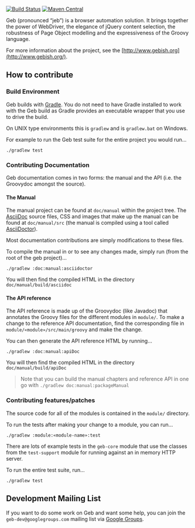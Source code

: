 [![Build Status](https://snap-ci.com/geb/geb/branch/master/build_image)](https://snap-ci.com/geb/geb/branch/master)
[![Maven Central](https://maven-badges.herokuapp.com/maven-central/org.gebish/geb-core/badge.svg)](https://maven-badges.herokuapp.com/maven-central/org.gebish/geb-core)

Geb (pronounced “jeb”) is a browser automation solution. It brings together the power of WebDriver, the elegance of jQuery content selection, the robustness of Page Object modelling and the expressiveness of the Groovy language.

For more information about the project, see the [http://www.gebish.org](http://www.gebish.org/).

## How to contribute

### Build Environment

Geb builds with [Gradle](http://www.gradle.org/ "Home - Gradle"). You do not need to have Gradle installed to work with the Geb build as Gradle provides an executable wrapper that you use to drive the build.

On UNIX type environments this is `gradlew` and is `gradlew.bat` on Windows.

For example to run the Geb test suite for the entire project you would run…

    ./gradlew test

### Contributing Documentation

Geb documentation comes in two forms: the manual and the API (i.e. the Groovydoc amongst the source).

#### The Manual

The manual project can be found at `doc/manual` within the project tree. The [AsciiDoc](http://asciidoc.org/) source files, CSS and images that make up the manual can be found at `doc/manual/src` (the manual is compiled using a tool called [AsciiDoctor](http://asciidoctor.org/)).

Most documentation contributions are simply modifications to these files.

To compile the manual in or to see any changes made, simply run (from the root of the geb project)…

    ./gradlew :doc:manual:asciidoctor

You will then find the compiled HTML in the directory `doc/manual/build/asciidoc`

#### The API reference

The API reference is made up of the Groovydoc (like Javadoc) that annotates the Groovy files for the different modules in `module/`. To make a change to the reference API documentation, find the corresponding file in `module/«module»/src/main/groovy` and make the change.

You can then generate the API reference HTML by running…

    ./gradlew :doc:manual:apiDoc

You will then find the compiled HTML in the directory `doc/manual/build/apiDoc`

> Note that you can build the manual chapters and reference API in one go with `./gradlew doc:manual:packageManual`

### Contributing features/patches

The source code for all of the modules is contained in the `module/` directory.

To run the tests after making your change to a module, you can run…

    ./gradlew :module:«module-name»:test

There are lots of example tests in the `geb-core` module that use the classes from the `test-support` module for running against an in memory HTTP server.

To run the entire test suite, run…

    ./gradlew test

## Development Mailing List

If you want to do some work on Geb and want some help, you can join the `geb-dev@googlegroups.com` mailing list via [Google Groups](https://groups.google.com/d/forum/geb-dev).
